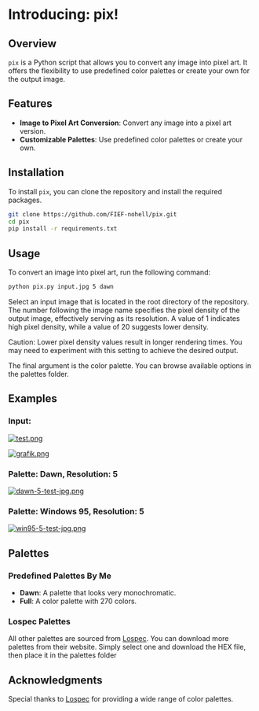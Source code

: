 # Introducing: pix!

## Overview

`pix` is a Python script that allows you to convert any image into pixel art. It offers the flexibility to use predefined color palettes or create your own for the output image.

## Features

- **Image to Pixel Art Conversion**: Convert any image into a pixel art version.
- **Customizable Palettes**: Use predefined color palettes or create your own.

## Installation

To install `pix`, you can clone the repository and install the required packages.

```bash
git clone https://github.com/FIEF-nohell/pix.git
cd pix
pip install -r requirements.txt
```

## Usage

To convert an image into pixel art, run the following command:

```bash
python pix.py input.jpg 5 dawn
```

Select an input image that is located in the root directory of the repository. The number following the image name specifies the pixel density of the output image, effectively serving as its resolution. A value of 1 indicates high pixel density, while a value of 20 suggests lower density.

Caution: Lower pixel density values result in longer rendering times. You may need to experiment with this setting to achieve the desired output.

The final argument is the color palette. You can browse available options in the palettes folder.


## Examples
### Input:
[![test.png](https://i.postimg.cc/QxK9s54y/test.png)](https://postimg.cc/F7msVfQy)

[![grafik.png](https://i.postimg.cc/qRPzNyT1/grafik.png)](https://postimg.cc/WF72KDtZ)

### Palette: Dawn, Resolution: 5
[![dawn-5-test-jpg.png](https://i.postimg.cc/k5qBxHn0/dawn-5-test-jpg.png)](https://postimg.cc/3kf8hn01)

### Palette: Windows 95, Resolution: 5
[![win95-5-test-jpg.png](https://i.postimg.cc/Y0G9rK3W/win95-5-test-jpg.png)](https://postimg.cc/JH8mxFSr)


## Palettes

### Predefined Palettes By Me

- **Dawn**: A palette that looks very monochromatic.
- **Full**: A color palette with 270 colors.
  
### Lospec Palettes

All other palettes are sourced from [Lospec](https://lospec.com). You can download more palettes from their website. Simply select one and download the HEX file, then place it in the palettes folder


## Acknowledgments

Special thanks to [Lospec](https://lospec.com) for providing a wide range of color palettes.
